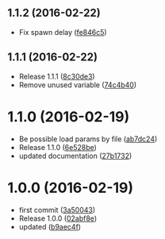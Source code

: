 <a name="1.1.2"></a>
## 1.1.2 (2016-02-22)


* Fix spawn delay ([fe846c5](https://github.com/kikobeats/worker-farm-cli/commit/fe846c5))



<a name="1.1.1"></a>
## 1.1.1 (2016-02-22)


* Release 1.1.1 ([8c30de3](https://github.com/kikobeats/worker-farm-cli/commit/8c30de3))
* Remove unused variable ([74c4b40](https://github.com/kikobeats/worker-farm-cli/commit/74c4b40))



<a name="1.1.0"></a>
# 1.1.0 (2016-02-19)


* Be possible load params by file ([ab7dc24](https://github.com/kikobeats/worker-farm-cli/commit/ab7dc24))
* Release 1.1.0 ([6e528be](https://github.com/kikobeats/worker-farm-cli/commit/6e528be))
* updated documentation ([27b1732](https://github.com/kikobeats/worker-farm-cli/commit/27b1732))



<a name="1.0.0"></a>
# 1.0.0 (2016-02-19)


* first commit ([3a50043](https://github.com/kikobeats/worker-farm-cli/commit/3a50043))
* Release 1.0.0 ([02abf8e](https://github.com/kikobeats/worker-farm-cli/commit/02abf8e))
* updated ([b9aec4f](https://github.com/kikobeats/worker-farm-cli/commit/b9aec4f))



